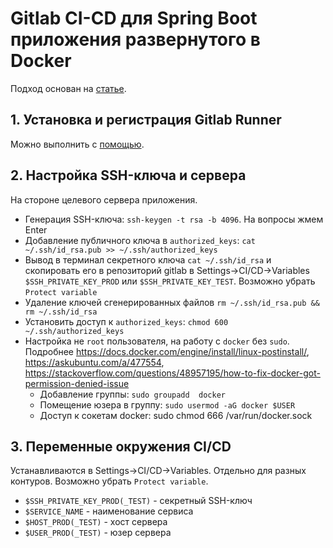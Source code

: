 # Gitlab CI-CD для Spring Boot приложения развернутого в Docker

Подход основан на [статье](https://habr.com/ru/articles/764568/).

## 1. Установка и регистрация Gitlab Runner

Можно выполнить с [помощью](https://github.com/sergei-zachesov/docker-compose-gitlab-runner).

## 2. Настройка SSH-ключа и сервера

На стороне целевого сервера приложения.

* Генерация SSH-ключа: `ssh-keygen -t rsa -b 4096`. На вопросы жмем Enter
* Добавление публичного ключа в `authorized_keys`: `cat ~/.ssh/id_rsa.pub >> ~/.ssh/authorized_keys`
* Вывод в терминал секретного ключа `cat ~/.ssh/id_rsa` и скопировать его в репозиторий gitlab в Settings->CI/CD->Variables
  `$SSH_PRIVATE_KEY_PROD` или `$SSH_PRIVATE_KEY_TEST`. Возможно убрать `Protect variable`
* Удаление ключей сгенерированных файлов `rm ~/.ssh/id_rsa.pub && rm ~/.ssh/id_rsa`
* Установить доступ к `authorized_keys`: `chmod 600 ~/.ssh/authorized_keys`
* Настройка не `root` пользователя, на работу с `docker` без `sudo`.
  Подробнее https://docs.docker.com/engine/install/linux-postinstall/, https://askubuntu.com/a/477554, https://stackoverflow.com/questions/48957195/how-to-fix-docker-got-permission-denied-issue
    * Добавление группы: `sudo groupadd  docker`
    * Помещение юзера в группу: `sudo usermod -aG docker $USER`
    * Доступ к сокетам docker: sudo chmod 666 /var/run/docker.sock

## 3. Переменные окружения CI/CD

Устанавливаются в Settings->CI/CD->Variables. Отдельно для разных контуров. Возможно убрать `Protect variable`.

* `$SSH_PRIVATE_KEY_PROD(_TEST)` - секретный SSH-ключ
* `$SERVICE_NAME` - наименование сервиса
* `$HOST_PROD(_TEST)` - хост сервера
* `$USER_PROD(_TEST)` - юзер сервера
